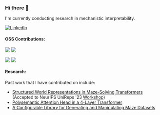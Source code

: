 ### Hi there 👋

I'm currently conducting research in mechanistic interpretability.

[![LinkedIn](https://img.shields.io/badge/-LinkedIn-blue?style=flat&logo=LinkedIn&logoColor=white)](https://www.linkedin.com/in/chrismathwin/)

#### OSS Contributions:

[![](https://img.shields.io/github/issues-search?label=neelnanda-io/TransformerLens%20PRs&query=is%3Apr+is%3Aclosed+author%3Acmathw+repo%3Aneelnanda-io%2FTransformerLens)](https://github.com/neelnanda-io/TransformerLens/pulls?q=is%3Apr+is%3Aclosed+author%3Acmathw) 
[![](https://img.shields.io/github/stars/neelnanda-io/TransformerLens?style=flat&label=stars&color=yellow)](https://github.com/neelnanda-io/TransformerLens/pulls?q=is%3Apr+is%3Aclosed+author%3Acmathw)

[![](https://img.shields.io/github/issues-search?label=huggingface/transformers%20PRs&query=is%3Apr+author%3Acmathw+repo%3Ahuggingface%2Ftransformers)](https://github.com//huggingface/transformers/pulls?q=is%3Apr+author%3Acmathw) 
[![](https://img.shields.io/github/stars/huggingface/transformers?style=flat&label=stars&color=yellow)](https://github.com/huggingface/transformers/pulls?q=is%3Apr+is%3Aclosed+author%3Acmathw)

#### Research:

Past work that I have contributed on include:

  -  [Structured World Representations in Maze-Solving Transformers](https://arxiv.org/abs/2312.02566) (Accepted to NeurIPS UniReps '23 [Workshop](https://unireps.org/publication/))
  -  [Polysemantic Attention Head in a 4-Layer Transformer](https://www.alignmentforum.org/posts/nuJFTS5iiJKT5G5yh/polysemantic-attention-head-in-a-4-layer-transformer)
  -  [A Configurable Library for Generating and Manipulating Maze Datasets](https://arxiv.org/abs/2309.10498)

<!--
Thank you to thejaminator for OSS badge formatting
-->
